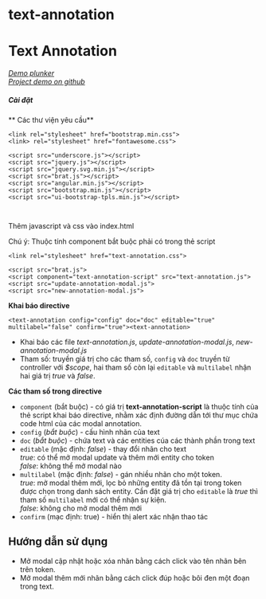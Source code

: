 # text-annotation
# Text Annotation

[_Demo plunker_](https://plnkr.co/edit/xxnz6GzQmBGKBKJPaS2O?p=preview) <br/>
[_Project demo on github_](https://github.com/NguyenHauHN/text-annotation)



##### Cài đặt
** Các thư viện yêu cầu**
```
<link rel="stylesheet" href="bootstrap.min.css">
<link> rel="stylesheet" href="fontawesome.css">

<script src="underscore.js"></script>
<script src="jquery.js"></script>
<script src="jquery.svg.min.js"></script>
<script src="brat.js"></script>
<script src="angular.min.js"></script>
<script src="bootstrap.min.js"></script>
<script src="ui-bootstrap-tpls.min.js"></script>



```

Thêm javascript và css vào index.html

Chú ý: Thuộc tính component bắt buộc phải có trong thẻ script

```
<link rel="stylesheet" href="text-annotation.css">

<script src="brat.js">
<script component="text-annotation-script" src="text-annotation.js">
<script src="update-annotation-modal.js">
<script src="new-annotation-modal.js">

```

**Khai báo directive**

```
<text-annotation config="config" doc="doc" editable="true" multilabel="false" confirm="true"><text-annotation>
```
* Khai báo các file _text-annotation.js_, _update-annotation-modal.js_, _new-annotation-modal.js_
* Tham số: truyền giá trị cho các tham số, `config` và `doc` truyền từ controller với _$scope_, hai tham số còn lại `editable` và `multilabel` nhận hai giá trị _true_ và _false_.


**Các tham số trong directive**

* `component` (bắt buộc) - có giá trị **text-annotation-script** là thuộc tính của thẻ script khai báo directive, nhằm xác định đường dẫn tới thư mục chứa code html của các modal annotation. 
* `config` (_bắt buộc_) - cấu hình nhãn của text
* `doc` (_bắt buộc_) - chứa text và các entities cúa các thành phần trong text
* `editable` (mặc định: _false_) - thay đổi nhãn cho text <br/>
     _true_: có thể mở modal update và thêm mới entity cho token <br/>
     _false_: không thể mở modal nào
* `multilabel` (mặc định: _false_) - gán nhiều nhãn cho một token. <br/>
     _true_: mở modal thêm mới, lọc bỏ những entity đã tồn tại trong token được chọn  trong danh sách entity. 
     Cần đặt giá trị cho `editable` là _true_ thì tham số `multilabel` mới có thể nhận sự kiện. <br/>
     _false_: không cho mở modal thêm mới
* `confirm` (mạc định: true) - hiển thị alert xác nhận thao tác

## Hướng dẫn sử dụng

* Mở modal cập nhật hoặc xóa nhãn bằng cách click vào tên nhãn bên trên token.
* Mở modal thêm mới nhãn bằng cách click đúp hoặc bôi đen một đoạn trong text.     
    
     
